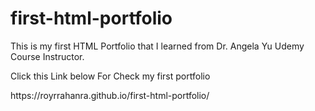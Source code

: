 # first-html-portfolio
This is my first HTML Portfolio that I learned from Dr. Angela Yu Udemy Course Instructor.
<p>Click this Link below For Check my first portfolio</p>
https://royrrahanra.github.io/first-html-portfolio/

